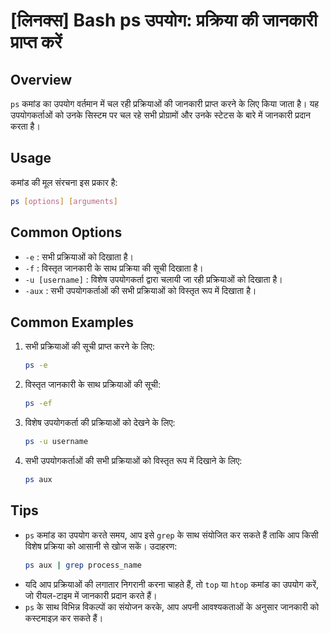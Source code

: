 # [लिनक्स] Bash ps उपयोग: प्रक्रिया की जानकारी प्राप्त करें

## Overview
`ps` कमांड का उपयोग वर्तमान में चल रही प्रक्रियाओं की जानकारी प्राप्त करने के लिए किया जाता है। यह उपयोगकर्ताओं को उनके सिस्टम पर चल रहे सभी प्रोग्रामों और उनके स्टेटस के बारे में जानकारी प्रदान करता है।

## Usage
कमांड की मूल संरचना इस प्रकार है:
```bash
ps [options] [arguments]
```

## Common Options
- `-e` : सभी प्रक्रियाओं को दिखाता है।
- `-f` : विस्तृत जानकारी के साथ प्रक्रिया की सूची दिखाता है।
- `-u [username]` : विशेष उपयोगकर्ता द्वारा चलायी जा रही प्रक्रियाओं को दिखाता है।
- `-aux` : सभी उपयोगकर्ताओं की सभी प्रक्रियाओं को विस्तृत रूप में दिखाता है।

## Common Examples
1. सभी प्रक्रियाओं की सूची प्राप्त करने के लिए:
   ```bash
   ps -e
   ```

2. विस्तृत जानकारी के साथ प्रक्रियाओं की सूची:
   ```bash
   ps -ef
   ```

3. विशेष उपयोगकर्ता की प्रक्रियाओं को देखने के लिए:
   ```bash
   ps -u username
   ```

4. सभी उपयोगकर्ताओं की सभी प्रक्रियाओं को विस्तृत रूप में दिखाने के लिए:
   ```bash
   ps aux
   ```

## Tips
- `ps` कमांड का उपयोग करते समय, आप इसे `grep` के साथ संयोजित कर सकते हैं ताकि आप किसी विशेष प्रक्रिया को आसानी से खोज सकें। उदाहरण:
  ```bash
  ps aux | grep process_name
  ```
- यदि आप प्रक्रियाओं की लगातार निगरानी करना चाहते हैं, तो `top` या `htop` कमांड का उपयोग करें, जो रीयल-टाइम में जानकारी प्रदान करते हैं।
- `ps` के साथ विभिन्न विकल्पों का संयोजन करके, आप अपनी आवश्यकताओं के अनुसार जानकारी को कस्टमाइज़ कर सकते हैं।